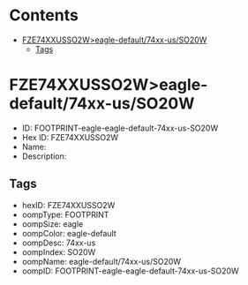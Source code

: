 



Contents
========

* [FZE74XXUSSO2W>eagle-default/74xx-us/SO20W](#fze74xxusso2weagle-default74xx-usso20w)
	* [Tags](#tags)

# FZE74XXUSSO2W>eagle-default/74xx-us/SO20W

- ID: FOOTPRINT-eagle-eagle-default-74xx-us-SO20W
- Hex ID: FZE74XXUSSO2W
- Name: 
- Description: 

## Tags

- hexID: FZE74XXUSSO2W
- oompType: FOOTPRINT
- oompSize: eagle
- oompColor: eagle-default
- oompDesc: 74xx-us
- oompIndex: SO20W
- oompName: eagle-default/74xx-us/SO20W
- oompID: FOOTPRINT-eagle-eagle-default-74xx-us-SO20W
